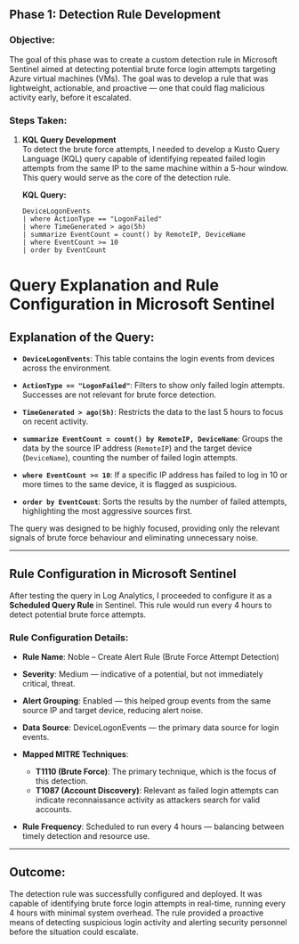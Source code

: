 
## Phase 1: Detection Rule Development

### Objective:  
The goal of this phase was to create a custom detection rule in Microsoft Sentinel aimed at detecting potential brute force login attempts targeting Azure virtual machines (VMs). The goal was to develop a rule that was lightweight, actionable, and proactive — one that could flag malicious activity early, before it escalated.

### Steps Taken:

1. **KQL Query Development**  
   To detect the brute force attempts, I needed to develop a Kusto Query Language (KQL) query capable of identifying repeated failed login attempts from the same IP to the same machine within a 5-hour window. This query would serve as the core of the detection rule.

   **KQL Query:**
   ```kusto
   DeviceLogonEvents
   | where ActionType == "LogonFailed"
   | where TimeGenerated > ago(5h)
   | summarize EventCount = count() by RemoteIP, DeviceName
   | where EventCount >= 10
   | order by EventCount
   ```
# Query Explanation and Rule Configuration in Microsoft Sentinel

## Explanation of the Query:

- **`DeviceLogonEvents`**: This table contains the login events from devices across the environment.
  
- **`ActionType == "LogonFailed"`**: Filters to show only failed login attempts. Successes are not relevant for brute force detection.
  
- **`TimeGenerated > ago(5h)`**: Restricts the data to the last 5 hours to focus on recent activity.
  
- **`summarize EventCount = count() by RemoteIP, DeviceName`**: Groups the data by the source IP address (`RemoteIP`) and the target device (`DeviceName`), counting the number of failed login attempts.
  
- **`where EventCount >= 10`**: If a specific IP address has failed to log in 10 or more times to the same device, it is flagged as suspicious.
  
- **`order by EventCount`**: Sorts the results by the number of failed attempts, highlighting the most aggressive sources first.

The query was designed to be highly focused, providing only the relevant signals of brute force behaviour and eliminating unnecessary noise.

---

## Rule Configuration in Microsoft Sentinel

After testing the query in Log Analytics, I proceeded to configure it as a **Scheduled Query Rule** in Sentinel. This rule would run every 4 hours to detect potential brute force attempts.

### Rule Configuration Details:

- **Rule Name**: Noble – Create Alert Rule (Brute Force Attempt Detection)
  
- **Severity**: Medium — indicative of a potential, but not immediately critical, threat.
  
- **Alert Grouping**: Enabled — this helped group events from the same source IP and target device, reducing alert noise.
  
- **Data Source**: DeviceLogonEvents — the primary data source for login events.
  
- **Mapped MITRE Techniques**:
  - **T1110 (Brute Force)**: The primary technique, which is the focus of this detection.
  - **T1087 (Account Discovery)**: Relevant as failed login attempts can indicate reconnaissance activity as attackers search for valid accounts.
  
- **Rule Frequency**: Scheduled to run every 4 hours — balancing between timely detection and resource use.

---

## Outcome:

The detection rule was successfully configured and deployed. It was capable of identifying brute force login attempts in real-time, running every 4 hours with minimal system overhead. The rule provided a proactive means of detecting suspicious login activity and alerting security personnel before the situation could escalate.
